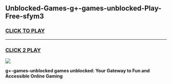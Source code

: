 
## Unblocked-Games-g+-games-unblocked-Play-Free-sfym3
<h3>
<a href="https://premium76.site?title=g+-games-unblocked&ref=09A">CLICK TO PLAY</a></h3>
<hr>

<h3>
<a href="https://premium76.site?title=g+-games-unblocked&ref=09A">CLICK 2 PLAY</a>
  
</h3>

<a href="https://premium76.site?title=g+-games-unblocked&ref=09A"><img src="https://clearcache.store/games.png"></a>


**g+-games-unblocked games unblocked: Your Gateway to Fun and Accessible Online Gaming**
